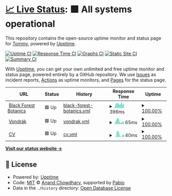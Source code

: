 # [📈 Live Status](https://dreamalligator.github.io/monitoring): <!--live status--> **🟩 All systems operational**

This repository contains the open-source uptime monitor and status page for [Tommy](https://dreamalligator.github.io/monitoring), powered by [Upptime](https://github.com/upptime/upptime).

[![Uptime CI](https://github.com/dreamalligator/monitoring/workflows/Uptime%20CI/badge.svg)](https://github.com/dreamalligator/monitoring/actions?query=workflow%3A%22Uptime+CI%22)
[![Response Time CI](https://github.com/dreamalligator/monitoring/workflows/Response%20Time%20CI/badge.svg)](https://github.com/dreamalligator/monitoring/actions?query=workflow%3A%22Response+Time+CI%22)
[![Graphs CI](https://github.com/dreamalligator/monitoring/workflows/Graphs%20CI/badge.svg)](https://github.com/dreamalligator/monitoring/actions?query=workflow%3A%22Graphs+CI%22)
[![Static Site CI](https://github.com/dreamalligator/monitoring/workflows/Static%20Site%20CI/badge.svg)](https://github.com/dreamalligator/monitoring/actions?query=workflow%3A%22Static+Site+CI%22)
[![Summary CI](https://github.com/dreamalligator/monitoring/workflows/Summary%20CI/badge.svg)](https://github.com/dreamalligator/monitoring/actions?query=workflow%3A%22Summary+CI%22)

With [Upptime](https://upptime.js.org), you can get your own unlimited and free uptime monitor and status page, powered entirely by a GitHub repository. We use [Issues](https://github.com/dreamalligator/monitoring/issues) as incident reports, [Actions](https://github.com/dreamalligator/monitoring/actions) as uptime monitors, and [Pages](https://dreamalligator.github.io/monitoring) for the status page.

<!--start: status pages-->
<!-- This summary is generated by Upptime (https://github.com/upptime/upptime) -->
<!-- Do not edit this manually, your changes will be overwritten -->
<!-- prettier-ignore -->
| URL | Status | History | Response Time | Uptime |
| --- | ------ | ------- | ------------- | ------ |
| <img alt="" src="https://icons.duckduckgo.com/ip3/blackforestbotanics.com.ico" height="13"> [Black Forest Botanics](https://blackforestbotanics.com/) | 🟩 Up | [black-forest-botanics.yml](https://github.com/dreamalligator/monitoring/commits/HEAD/history/black-forest-botanics.yml) | <details><summary><img alt="Response time graph" src="./graphs/black-forest-botanics/response-time-week.png" height="20"> 396ms</summary><br><a href="https://dreamalligator.github.io/monitoring/history/black-forest-botanics"><img alt="Response time 390" src="https://img.shields.io/endpoint?url=https%3A%2F%2Fraw.githubusercontent.com%2Fdreamalligator%2Fmonitoring%2FHEAD%2Fapi%2Fblack-forest-botanics%2Fresponse-time.json"></a><br><a href="https://dreamalligator.github.io/monitoring/history/black-forest-botanics"><img alt="24-hour response time 375" src="https://img.shields.io/endpoint?url=https%3A%2F%2Fraw.githubusercontent.com%2Fdreamalligator%2Fmonitoring%2FHEAD%2Fapi%2Fblack-forest-botanics%2Fresponse-time-day.json"></a><br><a href="https://dreamalligator.github.io/monitoring/history/black-forest-botanics"><img alt="7-day response time 396" src="https://img.shields.io/endpoint?url=https%3A%2F%2Fraw.githubusercontent.com%2Fdreamalligator%2Fmonitoring%2FHEAD%2Fapi%2Fblack-forest-botanics%2Fresponse-time-week.json"></a><br><a href="https://dreamalligator.github.io/monitoring/history/black-forest-botanics"><img alt="30-day response time 384" src="https://img.shields.io/endpoint?url=https%3A%2F%2Fraw.githubusercontent.com%2Fdreamalligator%2Fmonitoring%2FHEAD%2Fapi%2Fblack-forest-botanics%2Fresponse-time-month.json"></a><br><a href="https://dreamalligator.github.io/monitoring/history/black-forest-botanics"><img alt="1-year response time 390" src="https://img.shields.io/endpoint?url=https%3A%2F%2Fraw.githubusercontent.com%2Fdreamalligator%2Fmonitoring%2FHEAD%2Fapi%2Fblack-forest-botanics%2Fresponse-time-year.json"></a></details> | <details><summary><a href="https://dreamalligator.github.io/monitoring/history/black-forest-botanics">100.00%</a></summary><a href="https://dreamalligator.github.io/monitoring/history/black-forest-botanics"><img alt="All-time uptime 100.00%" src="https://img.shields.io/endpoint?url=https%3A%2F%2Fraw.githubusercontent.com%2Fdreamalligator%2Fmonitoring%2FHEAD%2Fapi%2Fblack-forest-botanics%2Fuptime.json"></a><br><a href="https://dreamalligator.github.io/monitoring/history/black-forest-botanics"><img alt="24-hour uptime 100.00%" src="https://img.shields.io/endpoint?url=https%3A%2F%2Fraw.githubusercontent.com%2Fdreamalligator%2Fmonitoring%2FHEAD%2Fapi%2Fblack-forest-botanics%2Fuptime-day.json"></a><br><a href="https://dreamalligator.github.io/monitoring/history/black-forest-botanics"><img alt="7-day uptime 100.00%" src="https://img.shields.io/endpoint?url=https%3A%2F%2Fraw.githubusercontent.com%2Fdreamalligator%2Fmonitoring%2FHEAD%2Fapi%2Fblack-forest-botanics%2Fuptime-week.json"></a><br><a href="https://dreamalligator.github.io/monitoring/history/black-forest-botanics"><img alt="30-day uptime 100.00%" src="https://img.shields.io/endpoint?url=https%3A%2F%2Fraw.githubusercontent.com%2Fdreamalligator%2Fmonitoring%2FHEAD%2Fapi%2Fblack-forest-botanics%2Fuptime-month.json"></a><br><a href="https://dreamalligator.github.io/monitoring/history/black-forest-botanics"><img alt="1-year uptime 100.00%" src="https://img.shields.io/endpoint?url=https%3A%2F%2Fraw.githubusercontent.com%2Fdreamalligator%2Fmonitoring%2FHEAD%2Fapi%2Fblack-forest-botanics%2Fuptime-year.json"></a></details>
| <img alt="" src="https://icons.duckduckgo.com/ip3/dreamalligator.github.io.ico" height="13"> [Vondrák](https://dreamalligator.github.io/vondrak/) | 🟩 Up | [vondrak.yml](https://github.com/dreamalligator/monitoring/commits/HEAD/history/vondrak.yml) | <details><summary><img alt="Response time graph" src="./graphs/vondrak/response-time-week.png" height="20"> 65ms</summary><br><a href="https://dreamalligator.github.io/monitoring/history/vondrak"><img alt="Response time 79" src="https://img.shields.io/endpoint?url=https%3A%2F%2Fraw.githubusercontent.com%2Fdreamalligator%2Fmonitoring%2FHEAD%2Fapi%2Fvondrak%2Fresponse-time.json"></a><br><a href="https://dreamalligator.github.io/monitoring/history/vondrak"><img alt="24-hour response time 46" src="https://img.shields.io/endpoint?url=https%3A%2F%2Fraw.githubusercontent.com%2Fdreamalligator%2Fmonitoring%2FHEAD%2Fapi%2Fvondrak%2Fresponse-time-day.json"></a><br><a href="https://dreamalligator.github.io/monitoring/history/vondrak"><img alt="7-day response time 65" src="https://img.shields.io/endpoint?url=https%3A%2F%2Fraw.githubusercontent.com%2Fdreamalligator%2Fmonitoring%2FHEAD%2Fapi%2Fvondrak%2Fresponse-time-week.json"></a><br><a href="https://dreamalligator.github.io/monitoring/history/vondrak"><img alt="30-day response time 82" src="https://img.shields.io/endpoint?url=https%3A%2F%2Fraw.githubusercontent.com%2Fdreamalligator%2Fmonitoring%2FHEAD%2Fapi%2Fvondrak%2Fresponse-time-month.json"></a><br><a href="https://dreamalligator.github.io/monitoring/history/vondrak"><img alt="1-year response time 79" src="https://img.shields.io/endpoint?url=https%3A%2F%2Fraw.githubusercontent.com%2Fdreamalligator%2Fmonitoring%2FHEAD%2Fapi%2Fvondrak%2Fresponse-time-year.json"></a></details> | <details><summary><a href="https://dreamalligator.github.io/monitoring/history/vondrak">100.00%</a></summary><a href="https://dreamalligator.github.io/monitoring/history/vondrak"><img alt="All-time uptime 100.00%" src="https://img.shields.io/endpoint?url=https%3A%2F%2Fraw.githubusercontent.com%2Fdreamalligator%2Fmonitoring%2FHEAD%2Fapi%2Fvondrak%2Fuptime.json"></a><br><a href="https://dreamalligator.github.io/monitoring/history/vondrak"><img alt="24-hour uptime 100.00%" src="https://img.shields.io/endpoint?url=https%3A%2F%2Fraw.githubusercontent.com%2Fdreamalligator%2Fmonitoring%2FHEAD%2Fapi%2Fvondrak%2Fuptime-day.json"></a><br><a href="https://dreamalligator.github.io/monitoring/history/vondrak"><img alt="7-day uptime 100.00%" src="https://img.shields.io/endpoint?url=https%3A%2F%2Fraw.githubusercontent.com%2Fdreamalligator%2Fmonitoring%2FHEAD%2Fapi%2Fvondrak%2Fuptime-week.json"></a><br><a href="https://dreamalligator.github.io/monitoring/history/vondrak"><img alt="30-day uptime 100.00%" src="https://img.shields.io/endpoint?url=https%3A%2F%2Fraw.githubusercontent.com%2Fdreamalligator%2Fmonitoring%2FHEAD%2Fapi%2Fvondrak%2Fuptime-month.json"></a><br><a href="https://dreamalligator.github.io/monitoring/history/vondrak"><img alt="1-year uptime 100.00%" src="https://img.shields.io/endpoint?url=https%3A%2F%2Fraw.githubusercontent.com%2Fdreamalligator%2Fmonitoring%2FHEAD%2Fapi%2Fvondrak%2Fuptime-year.json"></a></details>
| <img alt="" src="https://icons.duckduckgo.com/ip3/dreamalligator.github.io.ico" height="13"> [CV](https://dreamalligator.github.io/cv/) | 🟩 Up | [cv.yml](https://github.com/dreamalligator/monitoring/commits/HEAD/history/cv.yml) | <details><summary><img alt="Response time graph" src="./graphs/cv/response-time-week.png" height="20"> 40ms</summary><br><a href="https://dreamalligator.github.io/monitoring/history/cv"><img alt="Response time 43" src="https://img.shields.io/endpoint?url=https%3A%2F%2Fraw.githubusercontent.com%2Fdreamalligator%2Fmonitoring%2FHEAD%2Fapi%2Fcv%2Fresponse-time.json"></a><br><a href="https://dreamalligator.github.io/monitoring/history/cv"><img alt="24-hour response time 18" src="https://img.shields.io/endpoint?url=https%3A%2F%2Fraw.githubusercontent.com%2Fdreamalligator%2Fmonitoring%2FHEAD%2Fapi%2Fcv%2Fresponse-time-day.json"></a><br><a href="https://dreamalligator.github.io/monitoring/history/cv"><img alt="7-day response time 40" src="https://img.shields.io/endpoint?url=https%3A%2F%2Fraw.githubusercontent.com%2Fdreamalligator%2Fmonitoring%2FHEAD%2Fapi%2Fcv%2Fresponse-time-week.json"></a><br><a href="https://dreamalligator.github.io/monitoring/history/cv"><img alt="30-day response time 46" src="https://img.shields.io/endpoint?url=https%3A%2F%2Fraw.githubusercontent.com%2Fdreamalligator%2Fmonitoring%2FHEAD%2Fapi%2Fcv%2Fresponse-time-month.json"></a><br><a href="https://dreamalligator.github.io/monitoring/history/cv"><img alt="1-year response time 43" src="https://img.shields.io/endpoint?url=https%3A%2F%2Fraw.githubusercontent.com%2Fdreamalligator%2Fmonitoring%2FHEAD%2Fapi%2Fcv%2Fresponse-time-year.json"></a></details> | <details><summary><a href="https://dreamalligator.github.io/monitoring/history/cv">100.00%</a></summary><a href="https://dreamalligator.github.io/monitoring/history/cv"><img alt="All-time uptime 100.00%" src="https://img.shields.io/endpoint?url=https%3A%2F%2Fraw.githubusercontent.com%2Fdreamalligator%2Fmonitoring%2FHEAD%2Fapi%2Fcv%2Fuptime.json"></a><br><a href="https://dreamalligator.github.io/monitoring/history/cv"><img alt="24-hour uptime 100.00%" src="https://img.shields.io/endpoint?url=https%3A%2F%2Fraw.githubusercontent.com%2Fdreamalligator%2Fmonitoring%2FHEAD%2Fapi%2Fcv%2Fuptime-day.json"></a><br><a href="https://dreamalligator.github.io/monitoring/history/cv"><img alt="7-day uptime 100.00%" src="https://img.shields.io/endpoint?url=https%3A%2F%2Fraw.githubusercontent.com%2Fdreamalligator%2Fmonitoring%2FHEAD%2Fapi%2Fcv%2Fuptime-week.json"></a><br><a href="https://dreamalligator.github.io/monitoring/history/cv"><img alt="30-day uptime 100.00%" src="https://img.shields.io/endpoint?url=https%3A%2F%2Fraw.githubusercontent.com%2Fdreamalligator%2Fmonitoring%2FHEAD%2Fapi%2Fcv%2Fuptime-month.json"></a><br><a href="https://dreamalligator.github.io/monitoring/history/cv"><img alt="1-year uptime 100.00%" src="https://img.shields.io/endpoint?url=https%3A%2F%2Fraw.githubusercontent.com%2Fdreamalligator%2Fmonitoring%2FHEAD%2Fapi%2Fcv%2Fuptime-year.json"></a></details>

<!--end: status pages-->

[**Visit our status website →**](https://dreamalligator.github.io/monitoring)

## 📄 License

- Powered by: [Upptime](https://github.com/upptime/upptime)
- Code: [MIT](./LICENSE) © [Anand Chowdhary](https://anandchowdhary.com), supported by [Pabio](https://pabio.com)
- Data in the `./history` directory: [Open Database License](https://opendatacommons.org/licenses/odbl/1-0/)
